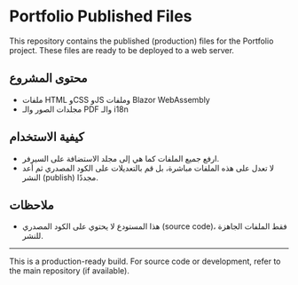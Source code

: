 # Portfolio Published Files

This repository contains the published (production) files for the Portfolio project. These files are ready to be deployed to a web server.

## محتوى المشروع
- ملفات HTML وCSS وJS وملفات Blazor WebAssembly
- مجلدات الصور والـ PDF والـ i18n

## كيفية الاستخدام
- ارفع جميع الملفات كما هي إلى مجلد الاستضافة على السيرفر.
- لا تعدل على هذه الملفات مباشرة، بل قم بالتعديلات على الكود المصدري ثم أعد النشر (publish) مجددًا.

## ملاحظات
- هذا المستودع لا يحتوي على الكود المصدري (source code)، فقط الملفات الجاهزة للنشر.

---

This is a production-ready build. For source code or development, refer to the main repository (if available).
